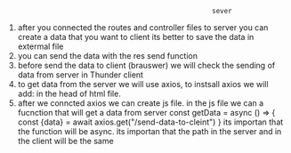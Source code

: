                                                         sever
1. after you connected the routes and controller files to server you can create a data that you want to client
its better to save the data in extermal file
2. you can send the data with the res send function
3. before send the data to client (brauswer) we will check the sending of data from server in Thunder
                                                        client
1. to get data from the server we will use axios, to instsall axios we will add: <script src="https://cdn.jsdelivr.net/npm/axios/dist/axios.min.js"></script> in the head of html file.
2. after we conncted axios we can create js file. in the js file we can a fucnction that will get a data from server 
const getData = async () => {
    const {data} = await axios.get("/send-data-to-cleint")
}
its importan that the function will be async.
its importan that the path in the server and in the client will be the same
